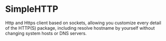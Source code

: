 # SimpleHTTP
Http and Https client based on sockets, allowing you customize every detail of the HTTP(S) package, including resolve hostname by yourself without changing system hosts or DNS servers.
